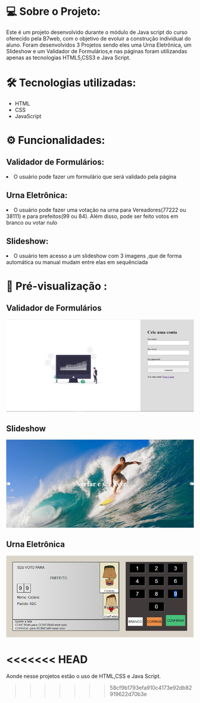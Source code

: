 # 💻  Sobre o Projeto:
Este é um projeto desenvolvido durante o módulo de Java script do curso oferecido pela B7web, com o objetivo de evoluir a construção individual do aluno. Foram desenvolvidos 3 Projetos sendo eles uma Urna Eletrônica, um Slideshow e um Validador de Formulários,e nas páginas foram utilizandas apenas as tecnologias HTML5,CSS3 e Java Script.
</br>
# 🛠 Tecnologias utilizadas:
<div>
    <ul>
        <li>HTML</li>
        <li>CSS</li>
        <li>JavaScript</li>
    </ul>
</div>

# ⚙️ Funcionalidades:
## Validador de Formulários:
  <li>O usuário pode fazer um formulário que será validado pela página</li>

## Urna Eletrônica:

<li>O usuário pode fazer uma votação na urna para Vereadores(77222 ou 38111) e para prefeitos(99 ou 84). Além disso, pode ser feito votos em branco ou votar nulo </li>

## Slideshow:
<li>O usuário tem acesso a um slideshow com 3 imagens ,que de forma automática ou manual mudam entre elas em sequênciada</li>

# 🎨 Pré-visualização :
## Validador de Formulários
<img src="midia.readme/form.png" alt="">

## Slideshow
<img src="midia.readme/Slideshow.png" alt="">

## Urna Eletrônica
<img src="midia.readme/Urna.png" alt="">


<<<<<<< HEAD
=======
Aonde nesse projetos estão o uso de HTML,CSS e Java Script.
>>>>>>> 58cf9b1793efa910c4173e92db82919622d70b3e
